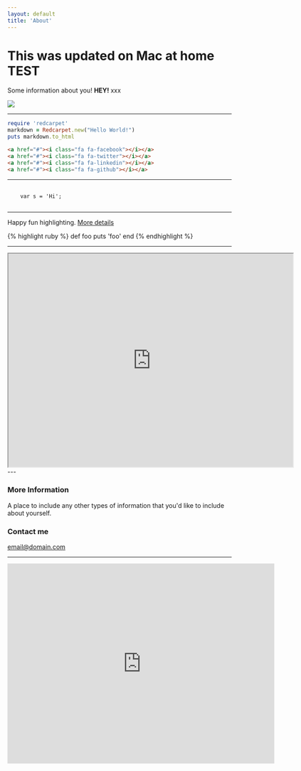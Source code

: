 ```yaml
---
layout: default
title: 'About'
---
```



# This was updated on Mac at  home **TEST**

Some information about you! <strong> HEY! </strong> xxx

![](https://mrmccormack.github.io/images/shrek.jpg )

---

```ruby
require 'redcarpet'
markdown = Redcarpet.new("Hello World!")
puts markdown.to_html

```

```html
<a href="#"><i class="fa fa-facebook"></i></a>
<a href="#"><i class="fa fa-twitter"></i></a>
<a href="#"><i class="fa fa-linkedin"></i></a>
<a href="#"><i class="fa fa-github"></i></a>

```

---

<div class="highlighter-rouge">
<pre class="highlight">
  <code>
    <span class="kd">var</span> <span class="nx">s</span> <span class="o">=</span> <span class="s1">'Hi'</span><span class="p">;</span>
  </code>
</pre>
</div>


---

Happy fun highlighting. 
[More details](https://github.com/mojombo/jekyll/wiki/liquid-extensions)

{% highlight ruby %}
def foo
  puts 'foo'
end
{% endhighlight %}

---

<iframe src="https://www.google.com/maps/d/embed?mid=1ELysbd_HcyENvsuK5auBFbFpwZ0" width="640" height="480"></iframe>
---

### More Information

A place to include any other types of information that you'd like to include about yourself.

### Contact me

[email@domain.com](mailto:email@domain.com)

---
<iframe src="https://www.google.com/maps/embed?pb=!1m18!1m12!1m3!1d2648.7897440927322!2d-89.27185718378226!3d48.40298077924549!2m3!1f0!2f0!3f0!3m2!1i1024!2i768!4f13.1!3m3!1m2!1s0x4d5921d099e9d447%3A0x2fdeb4b250a8e1a8!2sConfederation+College!5e0!3m2!1sen!2sca!4v1473528846687" width="600" height="450" frameborder="0" style="border:0" allowfullscreen></iframe>

